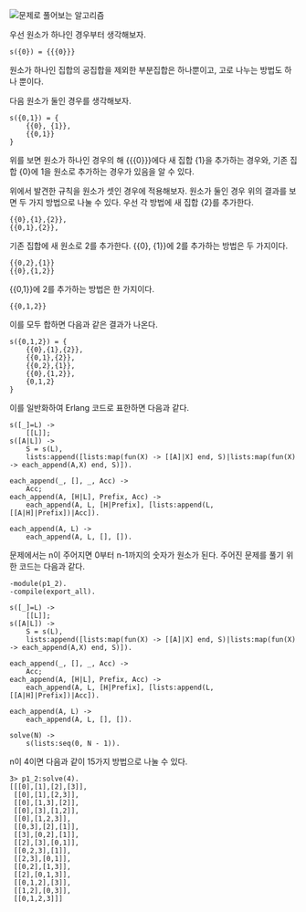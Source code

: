 ![문제로 풀어보는 알고리즘](http://www.insightbook.co.kr/wp-content/uploads/2012/07/8966260462_f21.jpg)

우선 원소가 하나인 경우부터 생각해보자.

~~~
s({0}) = {{{0}}}
~~~

원소가 하나인 집합의 공집합을 제외한 부분집합은 하나뿐이고, 고로 나누는 방법도 하나 뿐이다.

다음 원소가 둘인 경우를 생각해보자.

~~~
s({0,1}) = {
	{{0}, {1}},
	{{0,1}}
}
~~~

위를 보면 원소가 하나인 경우의 해 {{{0}}}에다 새 집합 {1}을 추가하는 경우와, 기존 집합 {0}에 1을 원소로 추가하는 경우가 있음을 알 수 있다.

위에서 발견한 규칙을 원소가 셋인 경우에 적용해보자. 원소가 둘인 경우 위의 결과를 보면 두 가지 방법으로 나눌 수 있다. 우선 각 방법에 새 집합 {2}를 추가한다.

~~~
{{0},{1},{2}},
{{0,1},{2}},
~~~

기존 집합에 새 원소로 2를 추가한다. {{0}, {1}}에 2를 추가하는 방법은 두 가지이다.

~~~
{{0,2},{1}}
{{0},{1,2}}
~~~

{{0,1}}에 2를 추가하는 방법은 한 가지이다.

~~~
{{0,1,2}}
~~~

이를 모두 합하면 다음과 같은 결과가 나온다.

~~~
s({0,1,2}) = {
	{{0},{1},{2}},
	{{0,1},{2}},
	{{0,2},{1}},
	{{0},{1,2}},
	{0,1,2}
}
~~~

이를 일반화하여 Erlang 코드로 표한하면 다음과 같다.

~~~
s([_]=L) ->
    [[L]];
s([A|L]) ->
    S = s(L),
    lists:append([lists:map(fun(X) -> [[A]|X] end, S)|lists:map(fun(X) -> each_append(A,X) end, S)]).

each_append(_, [], _, Acc) ->
    Acc;
each_append(A, [H|L], Prefix, Acc) ->
    each_append(A, L, [H|Prefix], [lists:append(L,[[A|H]|Prefix])|Acc]).

each_append(A, L) ->
    each_append(A, L, [], []).
~~~

문제에서는 n이 주어지면 0부터 n-1까지의 숫자가 원소가 된다. 주어진 문제를 풀기 위한 코드는 다음과 같다.

~~~
-module(p1_2).
-compile(export_all).

s([_]=L) ->
    [[L]];
s([A|L]) ->
    S = s(L),
    lists:append([lists:map(fun(X) -> [[A]|X] end, S)|lists:map(fun(X) -> each_append(A,X) end, S)]).

each_append(_, [], _, Acc) ->
    Acc;
each_append(A, [H|L], Prefix, Acc) ->
    each_append(A, L, [H|Prefix], [lists:append(L,[[A|H]|Prefix])|Acc]).

each_append(A, L) ->
    each_append(A, L, [], []).

solve(N) ->
    s(lists:seq(0, N - 1)).
~~~

n이 4이면 다음과 같이 15가지 방법으로 나눌 수 있다.

~~~
3> p1_2:solve(4).
[[[0],[1],[2],[3]],
 [[0],[1],[2,3]],
 [[0],[1,3],[2]],
 [[0],[3],[1,2]],
 [[0],[1,2,3]],
 [[0,3],[2],[1]],
 [[3],[0,2],[1]],
 [[2],[3],[0,1]],
 [[0,2,3],[1]],
 [[2,3],[0,1]],
 [[0,2],[1,3]],
 [[2],[0,1,3]],
 [[0,1,2],[3]],
 [[1,2],[0,3]],
 [[0,1,2,3]]]
~~~
